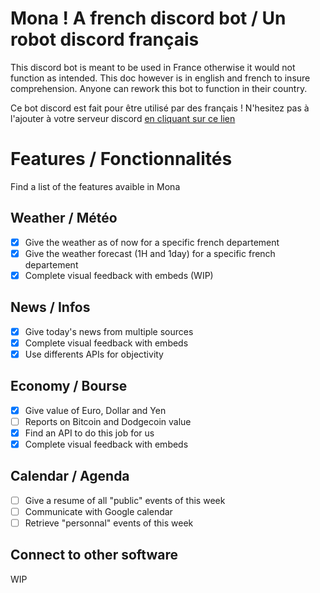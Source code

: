 # Mona ! A french discord bot / Un robot discord français
This discord bot is meant to be used in France otherwise it would not function as intended.
This doc however is in english and french to insure comprehension. Anyone can rework this bot to function in their country.

Ce bot discord est fait pour être utilisé par des français ! N'hesitez pas à l'ajouter à votre serveur discord [ en cliquant sur ce lien](https://discord.com/oauth2/authorize?client_id=958405000101519372&permissions=0&scope=bot%20applications.commands)
# Features / Fonctionnalités
Find a list of the features avaible in Mona

## Weather / Météo
- [x] Give the weather as of now for a specific french departement 
- [x] Give the weather forecast (1H and 1day) for a specific french departement 
- [x] Complete visual feedback with embeds (WIP) 

## News / Infos
- [x] Give today's news from multiple sources 
- [x] Complete visual feedback with embeds 
- [x] Use differents APIs for objectivity 

## Economy / Bourse
- [x] Give value of Euro, Dollar and Yen 
- [ ] Reports on Bitcoin and Dodgecoin value 
- [x] Find an API to do this job for us 
- [x] Complete visual feedback with embeds 

## Calendar / Agenda
- [ ] Give a resume of all "public" events of this week 
- [ ] Communicate with Google calendar 
- [ ] Retrieve "personnal" events of this week 

## Connect to other software
WIP
